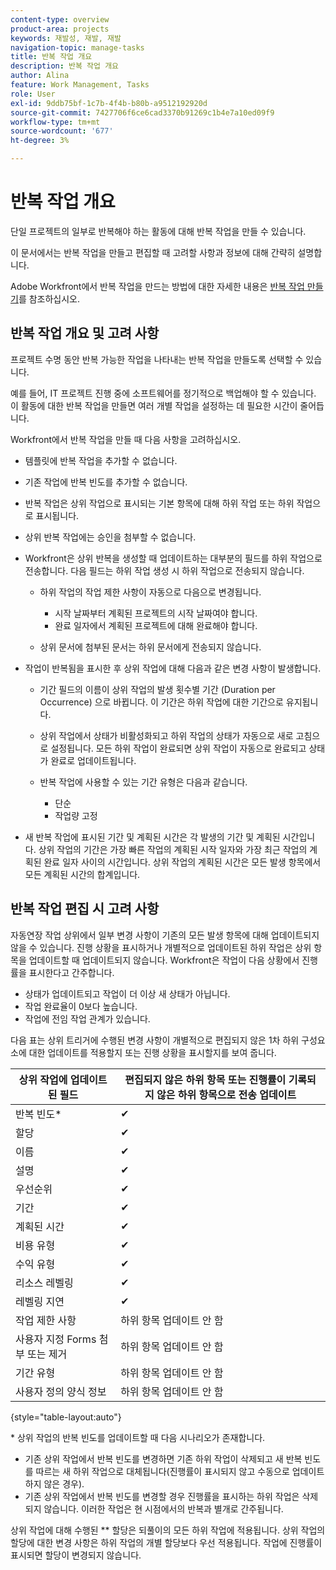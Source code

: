 ```yaml
---
content-type: overview
product-area: projects
keywords: 재발성, 재발, 재발
navigation-topic: manage-tasks
title: 반복 작업 개요
description: 반복 작업 개요
author: Alina
feature: Work Management, Tasks
role: User
exl-id: 9ddb75bf-1c7b-4f4b-b80b-a9512192920d
source-git-commit: 7427706f6ce6cad3370b91269c1b4e7a10ed09f9
workflow-type: tm+mt
source-wordcount: '677'
ht-degree: 3%

---
```


# 반복 작업 개요

<!--
<div data-mc-conditions="QuicksilverOrClassic.Draft mode">
<p>(NOTE: DO NOT DO NOT EDIT OR CHANGE!!! linked to the NWE UI, this is not linked to classic - direct links:</p>
<p>https://one.workfront.com/s/csh?context=2288&pubname=workfront-classic</p>
<p>https://one.workfront.com/s/csh?context=2288&pubname=the-new-workfront-experience >> this)</p>
</div>
-->

단일 프로젝트의 일부로 반복해야 하는 활동에 대해 반복 작업을 만들 수 있습니다.

이 문서에서는 반복 작업을 만들고 편집할 때 고려할 사항과 정보에 대해 간략히 설명합니다.

Adobe Workfront에서 반복 작업을 만드는 방법에 대한 자세한 내용은 [반복 작업 만들기](../../../manage-work/tasks/create-tasks/create-recurring-tasks.md)를 참조하십시오.

## 반복 작업 개요 및 고려 사항

프로젝트 수명 동안 반복 가능한 작업을 나타내는 반복 작업을 만들도록 선택할 수 있습니다.

예를 들어, IT 프로젝트 진행 중에 소프트웨어를 정기적으로 백업해야 할 수 있습니다. 이 활동에 대한 반복 작업을 만들면 여러 개별 작업을 설정하는 데 필요한 시간이 줄어듭니다.

Workfront에서 반복 작업을 만들 때 다음 사항을 고려하십시오.

* 템플릿에 반복 작업을 추가할 수 없습니다.
* 기존 작업에 반복 빈도를 추가할 수 없습니다.
* 반복 작업은 상위 작업으로 표시되는 기본 항목에 대해 하위 작업 또는 하위 작업으로 표시됩니다.
* 상위 반복 작업에는 승인을 첨부할 수 없습니다.
* Workfront은 상위 반복을 생성할 때 업데이트하는 대부분의 필드를 하위 작업으로 전송합니다. 다음 필드는 하위 작업 생성 시 하위 작업으로 전송되지 않습니다.

   * 하위 작업의 작업 제한 사항이 자동으로 다음으로 변경됩니다.

      * 시작 날짜부터 계획된 프로젝트의 시작 날짜여야 합니다.
      * 완료 일자에서 계획된 프로젝트에 대해 완료해야 합니다.

   * 상위 문서에 첨부된 문서는 하위 문서에게 전송되지 않습니다.

* 작업이 반복됨을 표시한 후 상위 작업에 대해 다음과 같은 변경 사항이 발생합니다.

   * 기간 필드의 이름이 상위 작업의 발생 횟수별 기간 (Duration per Occurrence) 으로 바뀝니다. 이 기간은 하위 작업에 대한 기간으로 유지됩니다.
   * 상위 작업에서 상태가 비활성화되고 하위 작업의 상태가 자동으로 새로 고침으로 설정됩니다. 모든 하위 작업이 완료되면 상위 작업이 자동으로 완료되고 상태가 완료로 업데이트됩니다.
   * 반복 작업에 사용할 수 있는 기간 유형은 다음과 같습니다.

      * 단순
      * 작업량 고정
* 새 반복 작업에 표시된 기간 및 계획된 시간은 각 발생의 기간 및 계획된 시간입니다. 상위 작업의 기간은 가장 빠른 작업의 계획된 시작 일자와 가장 최근 작업의 계획된 완료 일자 사이의 시간입니다. 상위 작업의 계획된 시간은 모든 발생 항목에서 모든 계획된 시간의 합계입니다.

## 반복 작업 편집 시 고려 사항

자동연장 작업 상위에서 일부 변경 사항이 기존의 모든 발생 항목에 대해 업데이트되지 않을 수 있습니다. 진행 상황을 표시하거나 개별적으로 업데이트된 하위 작업은 상위 항목을 업데이트할 때 업데이트되지 않습니다. Workfront은 작업이 다음 상황에서 진행률을 표시한다고 간주합니다.

* 상태가 업데이트되고 작업이 더 이상 새 상태가 아닙니다.
* 작업 완료율이 0보다 높습니다.
* 작업에 전임 작업 관계가 있습니다.

다음 표는 상위 트리거에 수행된 변경 사항이 개별적으로 편집되지 않은 1차 하위 구성요소에 대한 업데이트를 적용할지 또는 진행 상황을 표시할지를 보여 줍니다.

| 상위 작업에 업데이트된 필드 | 편집되지 않은 하위 항목 또는 진행률이 기록되지 않은 하위 항목으로 전송 업데이트 |
|---|---|
| 반복 빈도* | ✔ |
| 할당 | ✔ |
| 이름 | ✔ |
| 설명 | ✔ |
| 우선순위 | ✔ |
| 기간 | ✔ |
| 계획된 시간 | ✔ |
| 비용 유형 | ✔ |
| 수익 유형 | ✔ |
| 리소스 레벨링 | ✔ |
| 레벨링 지연 | ✔ |
| 작업 제한 사항 | 하위 항목 업데이트 안 함 |
| 사용자 지정 Forms 첨부 또는 제거 | 하위 항목 업데이트 안 함 |
| 기간 유형 | 하위 항목 업데이트 안 함 |
| 사용자 정의 양식 정보 | 하위 항목 업데이트 안 함 |

{style="table-layout:auto"}

&#42; 상위 작업의 반복 빈도를 업데이트할 때 다음 시나리오가 존재합니다.

* 기존 상위 작업에서 반복 빈도를 변경하면 기존 하위 작업이 삭제되고 새 반복 빈도를 따르는 새 하위 작업으로 대체됩니다(진행률이 표시되지 않고 수동으로 업데이트하지 않은 경우).
* 기존 상위 작업에서 반복 빈도를 변경할 경우 진행률을 표시하는 하위 작업은 삭제되지 않습니다. 이러한 작업은 현 시점에서의 반복과 별개로 간주됩니다.

상위 작업에 대해 수행된 &#42;&#42; 할당은 되풀이의 모든 하위 작업에 적용됩니다. 상위 작업의 할당에 대한 변경 사항은 하위 작업의 개별 할당보다 우선 적용됩니다. 작업에 진행률이 표시되면 할당이 변경되지 않습니다.

 
